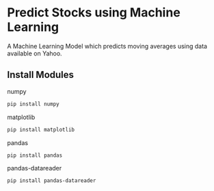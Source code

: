 # Predict Stocks using Machine Learning
A Machine Learning Model which predicts moving averages using data available on Yahoo.

## Install Modules

numpy
```bash
pip install numpy
```

matplotlib
```bash
pip install matplotlib
```

pandas
```bash
pip install pandas
```

pandas-datareader
```bash
pip install pandas-datareader
```
